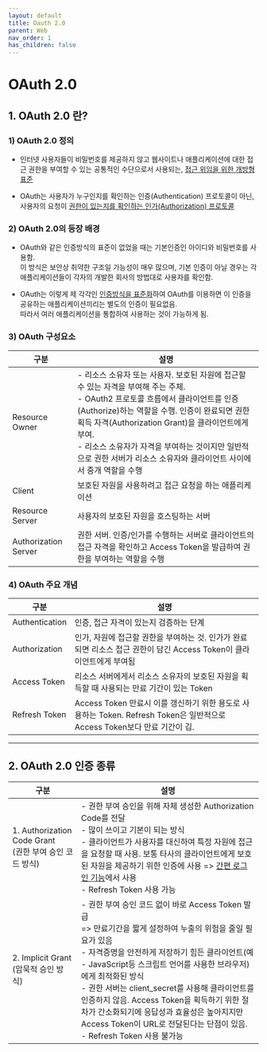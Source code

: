 ```yaml
---
layout: default
title: Oauth 2.0
parent: Web
nav_order: 1
has_children: false
---
```


# OAuth 2.0  

## 1. OAuth 2.0 란?  

### 1) OAuth 2.0 정의  
- 인터넷 사용자들이 비밀번호를 제공하지 않고 웹사이트나 애플리케이션에 대한 접근 권한을 부여할 수 있는 공통적인 수단으로서 사용되는, <u>접근 위임을 위한 개방형 표준</u>  

- OAuth는 사용자가 누구인지를 확인하는 인증(Authentication) 프로토콜이 아닌, 사용자의 요청이 <u>권한이 있는지를 확인하는 인가(Authorization) 프로토콜</u>  


### 2) OAuth 2.0의 등장 배경
- OAuth와 같은 인증방식의 표준이 없었을 때는 기본인증인 아이디와 비밀번호를 사용함.  
이 방식은 보안상 취약한 구조일 가능성이 매우 많으며, 기본 인증이 아닐 경우는 각 애플리케이션들이 각자의 개발한 회사의 방법대로 사용자를 확인함.  

- OAuth는 이렇게 제 각각인 <u>인증방식을 표준화</u>하여 OAuth를 이용하면 이 인증을 공유하는 애플리케이션끼리는 별도의 인증이 필요없음.  
따라서 여러 애플리케이션을 통합하여 사용하는 것이 가능하게 됨.  


### 3) OAuth 구성요소

|구분|설명|
|----|------------|
|Resource Owner|- 리소스 소유자 또는 사용자. 보호된 자원에 접근할 수 있는 자격을 부여해 주는 주체. <br/>- OAuth2 프로토콜 흐름에서 클라이언트를 인증(Authorize)하는 역할을 수행. 인증이 완료되면 권한 획득 자격(Authorization Grant)을 클라이언트에게 부여. <br/>- 리소스 소유자가 자격을 부여하는 것이지만 일반적으로 권한 서버가 리소스 소유자와 클라이언트 사이에서 중개 역할을 수행|
|Client|보호된 자원을 사용하려고 접근 요청을 하는 애플리케이션|
|Resource Server|사용자의 보호된 자원을 호스팅하는 서버|
|Authorization Server|권한 서버. 인증/인가를 수행하는 서버로 클라이언트의 접근 자격을 확인하고 Access Token을 발급하여 권한을 부여하는 역할을 수행|


### 4) OAuth 주요 개념

|구분|설명|
|----|------------|
|Authentication|인증, 접근 자격이 있는지 검증하는 단계|
|Authorization|인가, 자원에 접근할 권한을 부여하는 것. 인가가 완료되면 리소스 접근 권한이 담긴 Access Token이 클라이언트에게 부여됨|
|Access Token|리소스 서버에게서 리소스 소유자의 보호된 자원을 획득할 때 사용되는 만료 기간이 있는 Token|
|Refresh Token|Access Token 만료시 이를 갱신하기 위한 용도로 사용하는 Token. Refresh Token은 일반적으로 Access Token보다 만료 기간이 김.|

<hr/>

## 2. OAuth 2.0 인증 종류  

|구분|설명|
|----|------------|
|1. Authorization Code Grant <br/> (권한 부여 승인 코드 방식)|- 권한 부여 승인을 위해 자체 생성한 Authorization Code를 전달 <br/>- 많이 쓰이고 기본이 되는 방식 <br/>- 클라이언트가 사용자를 대신하여 특정 자원에 접근을 요청할 때 사용. 보통 타사의 클라이언트에게 보호된 자원을 제공하기 위한 인증에 사용 => <u>간편 로그인 기능</u>에서 사용 <br/>- Refresh Token 사용 가능|
|2. Implicit Grant <br/> (암묵적 승인 방식)|- 권한 부여 승인 코드 없이 바로 Access Token 발급 <br/>  => 만료기간을 짧게 설정하여 누출의 위험을 줄일 필요가 있음 <br/>- 자격증명을 안전하게 저장하기 힘든 클라이언트(예 - JavaScript등 스크립트 언어를 사용한 브라우저)에게 최적화된 방식 <br/>- 권한 서버는 client_secret를 사용해 클라이언트를 인증하지 않음. Access Token을 획득하기 위한 절차가 간소화되기에 응답성과 효율성은 높아지지만 Access Token이 URL로 전달된다는 단점이 있음. <br/>- Refresh Token 사용 불가능

